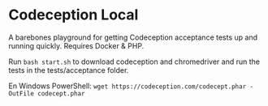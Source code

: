 Codeception Local
=================

A barebones playground for getting Codeception acceptance tests up and running quickly. Requires Docker & PHP.

Run `bash start.sh` to download codeception and chromedriver and run the tests in the tests/acceptance folder.

En Windows PowerShell:
`wget https://codeception.com/codecept.phar -OutFile codecept.phar`